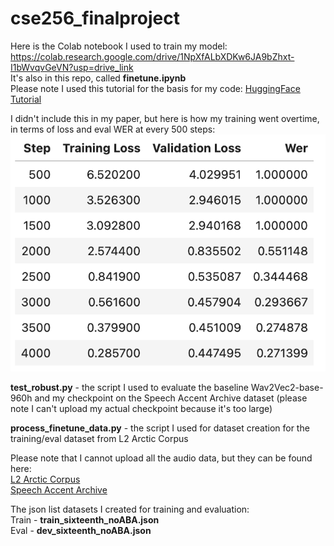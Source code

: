 # cse256_finalproject  

Here is the Colab notebook I used to train my model: https://colab.research.google.com/drive/1NpXfALbXDKw6JA9bZhxt-I1bWvqvGeVN?usp=drive_link  
It's also in this repo, called **finetune.ipynb**  
Please note I used this tutorial for the basis for my code: [HuggingFace Tutorial](https://huggingface.co/blog/fine-tune-wav2vec2-english)  
  
I didn't include this in my paper, but here is how my training went overtime, in terms of loss and eval WER at every 500 steps:  
![Training/Eval Loss and Eval WER at every 500 steps](./loss_wer_training.png)  
  
**test_robust.py** - the script I used to evaluate the baseline Wav2Vec2-base-960h and my checkpoint on the Speech Accent Archive dataset (please note I can't upload my actual checkpoint because it's too large)  
  
**process_finetune_data.py** - the script I used for dataset creation for the training/eval dataset from L2 Arctic Corpus  
  
Please note that I cannot upload all the audio data, but they can be found here:  
[L2 Arctic Corpus](https://psi.engr.tamu.edu/l2-arctic-corpus/)  
[Speech Accent Archive](https://www.kaggle.com/datasets/rtatman/speech-accent-archive)  
  
The json list datasets I created for training and evaluation:  
Train - **train_sixteenth_noABA.json**  
Eval - **dev_sixteenth_noABA.json**  
